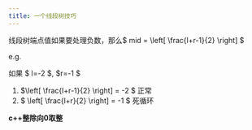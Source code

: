 ```yaml
---
title: 一个线段树技巧
---
```


线段树端点值如果要处理负数，那么$ mid = \left[ \frac{l+r-1}{2} \right] $

e.g.

如果 $ l=-2 $, $r=-1 $

1. $\left[ \frac{l+r-1}{2} \right] = -2 $ 正常
1. $ \left[ \frac{l+r}{2} \right] = -1 $ 死循环

**c++整除向0取整**
